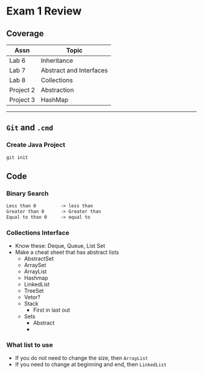 # Exam 1 Review

## Coverage

|Assn|Topic|
|-|-|
|Lab 6|Inheritance|
|Lab 7|Abstract and Interfaces|
|Lab 8|Collections|
|Project 2|Abstraction|
|Project 3|HashMap|

***

## `Git` and `.cmd`

### Create Java Project

```cmd
git init
```

## Code

### Binary Search

```txt
Less than 0         -> less than
Greater than 0      -> Greater than
Equal to than 0     -> equal to
```

### Collections Interface

* Know these: Deque, Queue, List Set
* Make a cheat sheet that has abstract lists
    + AbstractSet
    + ArraySet
    + ArrayList
    + Hashmap
    + LinkedList
    + TreeSet
    + Vetor?
    + Stack
        + First in last out
    + Sets
        + Abstract
        + 

### What list to use

* If you do not need to change the size, then `ArrayList`
* If you need to change at beginning and end, then `LinkedList`
